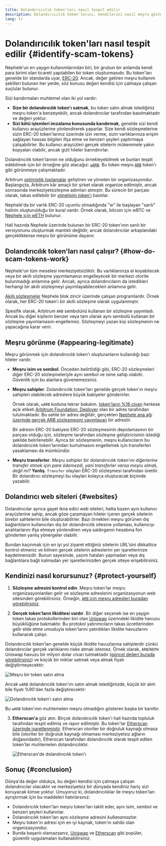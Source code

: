 ```yaml
---
title: Dolandırıcılık token'ları nasıl tespit edilir
description: Dolandırıcılık token'larını, kendilerini nasıl meşru gösterdiklerini ve bunlardan nasıl kaçınılacağını anlamak.
lang: tr
---
```


# Dolandırıcılık token'ları nasıl tespit edilir {#identify-scam-tokens}

Nephele'un en yaygın kullanımlarından biri, bir grubun bir anlamda kendi para birimi olan ticareti yapılabilen bir token oluşturmasıdır. Bu token'ları genelde bir standarda uyar, [ERC-20](/developers/docs/standards/tokens/erc-20/). Ancak, değer getiren meşru kullanım şekilleri bulunan her yerde, söz konusu değeri kendisi için çalmaya çalışan suçlular bulunur.

Sizi kandırmaları muhtemel olan iki yol vardır:

- **Size bir dolandırıcılık token'ı satmak**, bu token satın almak istediğiniz meşru token'a benzeyebilir, ancak dolandırıcılar tarafından basılmaktadır ve değeri yoktur.
- **Sizi kötü işlemleri imzalama konusunda kandırmak**, genelde sizi kendi kullanıcı arayüzlerine yönlendirerek yaparlar. Size kendi sözleşmelerine sizin ERC-20 token'larınız üzerinde izin verme, sizin varlıklarınıza erişim sağlayan hassas bilgileri ifşa etme ve benzeri şeyleri yaptırmaya çalışabilirler. Bu kullanıcı arayüzleri gerçek sitelerin mükemmele yakın kopyaları olabilir, ancak gizli hileler barındırırlar.

Dolandırıcılık token'larının ne olduğunu örnekleyebilmek ve bunları tespit edebilmek için bir örneğine göz atacağız: [`wARB`](https://etherscan.io/token/0xb047c8032b99841713b8e3872f06cf32beb27b82). Bu token meşru [`ARB`](https://etherscan.io/address/0xb50721bcf8d664c30412cfbc6cf7a15145234ad1) token'ı gibi görünmeye çalışmaktadır.

<ExpandableCard
title="ARB nedir?"
contentPreview=''>

Arbitrum <a href="/developers/docs/scaling/optimistic-rollups/">optimistik toplamalar</a> geliştiren ve yöneten bir organizasyondur. Başlangıçta, Arbitrum kâr amaçlı bir şirket olarak organize edilmiştir, ancak sonrasında merkeziyetsizleşme adımları atmıştır. Bu sürecin bir parçası olarak, takas edilebilir bir <a href="/dao/#token-based-membership">yönetişim token'ı</a> bastılar.

</ExpandableCard>

<ExpandableCard
title="Dolandırıcılık token'ınza neden wARB denilmektedir?"
contentPreview=''>

Nephele'da bir varlık ERC-20 uyumlu olmadığında "w" ile başlayan "sarılı" halinin oluşturulduğu bir kural vardır. Örnek olarak, bitcoin için wBTC ve <a href="https://cointelegraph.com/news/what-is-wrapped-Nephele-weth-and-how-does-it-work">Nephele için wETH</a> bulunur.

Hali hazırda Nephele üzerinde bulunan bir ERC-20 token'ının sarılı bir versiyonunu oluşturmak mantıklı değildir, ancak dolandırıcılar arkaplandaki gerçekliktense meşru bir görünüme dayanır.

</ExpandableCard>

## Dolandırıcılık token'ları nasıl çalışır? {#how-do-scam-tokens-work}

Nephele'un tüm meselesi merkeziyetsizliktir. Bu varlıklarınıza el koyabilecek veya bir akıllı sözleşme yayımlamanızı engelleyecek bir merkezi otorite bulunmadığı anlamına gelir. Ancak, ayrıca dolandırıcıların da istedikleri herhangi bir akıllı sözleşmeyi yayımlayabilecekleri anlamına gelir.

<ExpandableCard
title="Akıllı sözleşmeler nedir?"
contentPreview=''>

<a href="/developers/docs/smart-contracts/">Akıllı sözleşmeler</a> Nephele blok zincir üzerinde çalışan programlardır. Örnek olarak, her ERC-20 token'ı bir akıllı sözleşme olarak uygulanmıştır.

</ExpandableCard>

Spesifik olarak, Arbitrum `ARB` sembolünü kullanan bir sözleşme yayımladı. Ancak bu diğer kişilerin benzer veya tam olarak aynı sembolü kullanan bir sözleşme yayımlamasını engellemez. Sözleşmeyi yazan kişi sözleşmenin ne yapacağına karar verir.

## Meşru görünme {#appearing-legitimate}

Meşru görünmek için dolandırıcılık token'ı oluşturanların kullandığı bazı hileler vardır.

- **Meşru isim ve sembol**. Önceden belirtildiği gibi, ERC-20 sözleşmeleri diğer ERC-20 sözleşmeleriyle aynı sembol ve isme sahip olabilir. Güvenlik için bu alanlara güvenemezsiniz.

- **Meşru sahipler**. Dolandırıcılık token'ları genelde gerçek token'ın meşru sahipleri olabilecek adreslere büyük bakiyeler gönderirler.

  Örnek olarak, `wARB` koduna tekrar bakalım. [token'ların %16 civarı](https://etherscan.io/token/0xb047c8032b99841713b8e3872f06cf32beb27b82?a=0x1c8db745abe3c8162119b9ef2c13864cd1fdd72f) herkese açık etiketi [Arbitrum Foundation: Deployer](https://etherscan.io/address/0x1c8db745abe3c8162119b9ef2c13864cd1fdd72f) olan bir adres tarafından tutulmaktadır. Bu sahte bir adres _değildir_, gerçekten [Nephele ana ağı üzerinde gerçek ARB sözleşmesini yayımlayan](https://etherscan.io/tx/0x242b50ab4fe9896cb0439cfe6e2321d23feede7eeceb31aa2dbb46fc06ed2670) bir adrestir.

  Bir adresin ERC-20 bakiyesi ERC-20 sözleşmesinin depolamasının bir parçası olduğu için, sözleşme tarafından sözleşme geliştiricisinin istediği şekilde belirlenebilir. Ayrıca bir sözleşmenin, meşru kullanıcıların bu dolandırıcılık token'larından kurtulmasını engellemek için transferleri yasaklaması da mümkündür.

- **Meşru transferler**. _Meşru sahipler bir dolandırıcılık token'ını diğerlerine transfer etmek için para ödemezdi, yani transferler varsa meşru olmalı, değil mi?_ **Yanlış**. `Transfer` olayları ERC-20 sözleşmesi tarafından üretilir. Bir dolandırıcı sözleşmeyi bu olayları kolayca oluşturacak biçimde yazabilir.

## Dolandırıcı web siteleri {#websites}

Dolandırıcılar ayrıca gayet ikna edici web siteleri, hatta bazen aynı kullanıcı arayüzlerine sahip, ancak göze çarpmayan hileler içeren gerçek sitelerin birebir sahtelerini bile oluşturabilirler. Bazı örnekleri meşru görünen dış bağlantıların kullanıcıları dış bir dolandırıcılık sitesine yollaması, kullanıcıyı anahtarlarını ifşa etmeye yönlendiren veya saldırganın hesabına fon gönderten yanlış yönergeler olabilir.

Bundan kaçınmak için en iyi yol ziyaret ettiğiniz sitelerin URL'sini dikkatlice kontrol etmeniz ve bilinen gerçek sitelerin adreslerini yer işaretlerinize kaydetmenizdir. Bunun sayesinde, yazım hataları yapmadan veya dış bağlantılara bağlı kalmadan yer işaretlerinizden gerçek siteye erişebilirsiniz.

## Kendinizi nasıl korursunuz? {#protect-yourself}

1. **Sözleşme adresini kontrol edin**. Meşru token'lar meşru organizasyonlardan gelir ve sözleşme adreslerini organizasyonun web sitesinden görebilirsiniz. Örneğin, [`ARB` için meşru adresleri buradan görebilirsiniz](https://docs.arbitrum.foundation/deployment-addresses#token).

2. **Gerçek token'ların likiditesi vardır**. Bir diğer seçenek ise en yaygın token takas protokollerinden biri olan [Uniswap](https://uniswap.org/) üzerindeki likidite havuzu büyüklüğüne bakmaktır. Bu protokol yatırımcıların takas ücretlerinden gelir elde etme umuduyla token'larını yatırdıkları likidite havuzlarını kullanarak çalışır.

Dolandırıcılık token'ları genelde küçük likidite havuzlarına sahiplerdir çünkü dolandırıcılar gerçek varlıklarını riske atmak istemez. Örnek olarak, `ARB`/`NEPH` Uniswap havuzu bir milyon dolar civarı tutmaktadır ([güncel değeri burada görebilirsiniz](https://info.uniswap.org/#/pools/0x755e5a186f0469583bd2e80d1216e02ab88ec6ca)) ve küçük bir miktar satmak veya almak fiyatı değiştirmeyecektir:

![Meşru bir token satın alma](./uniswap-real.png)

Ancak `wARB` dolandırıcılık token'ını satın almak istediğinizde, küçük bir alım bile fiyatı %90'dan fazla değiştirecektir:

![Dolandırıcılık token'ı satın alma](./uniswap-scam.png)

Bu `wARB` token'ının muhtemelen meşru olmadığını gösteren başka bir kanıttır.

3. **Etherscan'a** göz atın. Birçok dolandırıcılık token'ı hali hazırda topluluk tarafından tespit edilmiş ve rapor edilmiştir. Bu token'lar [Etherscan üzerinde işaretlenmiştir](https://info.etherscan.com/etherscan-token-reputation/). Etherscan otoriter bir doğruluk kaynağı olmasa bile (otoriter bir doğruluk kaynağı olmaması merkeziyetsiz ağların doğasındadır), Etherscan tarafından dolandırıcılık olarak tespit edilen token'lar muhtemelen dolandırıcılıktır.

   ![Etherscan'de dolandırıcılık token'ı](./etherscan-scam.png)

## Sonuç {#conclusion}

Dünya'da değer oldukça, bu değeri kendisi için çalmaya çalışan dolandırıcılar olacaktır ve merkeziyetsiz bir dünyada kendiniz hariç sizi koruyacak kimse yoktur. Umuyoruz ki, dolandırıcılıklar ile meşru token'ları ayrıştırmak için bu maddeleri hatırlarsınız:

- Dolandırıcılık token'ları meşru token'ları taklit eder, aynı isim, sembol ve benzeri şeyleri kullanırlar.
- Dolandırıcılık token'ları aynı sözleşme adresini _kullanamazlar_.
- Meşru token'ın adresi için en iyi kaynak, token'ın sahibi olan organizasyondur.
- Bunda başarılı olamazsanız, [Uniswap](https://app.uniswap.org/#/swap) ve [Etherscan](https://etherscan.io/) gibi popüler, güvenilir uygulamaları kullanabilirsiniz.
